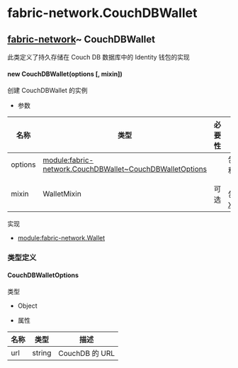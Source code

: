 # fabric-network.CouchDBWallet

## [fabric-network](https://hyperledger.github.io/fabric-sdk-node/release-1.4/module-fabric-network.html)~ CouchDBWallet

此类定义了持久存储在 Couch DB 数据库中的 Identity 钱包的实现

#### new CouchDBWallet(options [, mixin])

创建 CouchDBWallet 的实例

- 参数

| 名称    | 类型                                                                                                                                                                                 | 必要性 | 描述                                                                                                                                                      |
| ------- | ------------------------------------------------------------------------------------------------------------------------------------------------------------------------------------ | ------ | --------------------------------------------------------------------------------------------------------------------------------------------------------- |
| options | [module:fabric-network.CouchDBWallet~CouchDBWalletOptions](https://hyperledger.github.io/fabric-sdk-node/release-1.4/module-fabric-network.CouchDBWallet.html#~CouchDBWalletOptions) |        | 包含必需的属性 url 和其他 Nano 选项                                                                                                                       |
| mixin   | WalletMixin                                                                                                                                                                          | 可选   | （可选）提供备用钱包混合。默认为[X509WalletMixin](https://hyperledger.github.io/fabric-sdk-node/release-1.4/module-fabric-network.X509WalletMixin.html)。 |

实现

- [module:fabric-network.Wallet](https://hyperledger.github.io/fabric-sdk-node/release-1.4/module-fabric-network.Wallet.html)

### 类型定义

#### CouchDBWalletOptions

类型

- Object

- 属性

| 名称 | 类型   | 描述           |
| ---- | ------ | -------------- |
| url  | string | CouchDB 的 URL |
